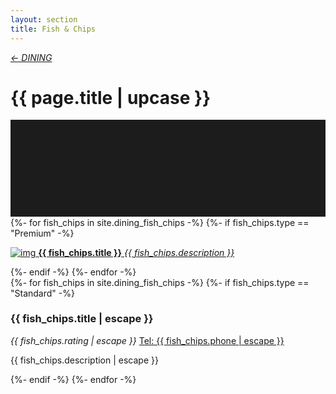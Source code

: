 ```yaml
---
layout: section
title: Fish & Chips
---
```

<div class="content-section">
    <em class="left-text"><a href="dining.html">&larr; DINING</a></em>
    <h1 class="left-text" id="wide-dining">{{ page.title | upcase }}</h1>
    <svg xmlns="http://www.w3.org/2000/svg" viewBox="0 0 650 200">
		<rect width="650" height="200" style="fill:#1c1c1c"/>
	</svg>
</div>

<div class="content">
<div class="decoration"></div>
{%- for fish_chips in site.dining_fish_chips -%}
	{%- if fish_chips.type == "Premium" -%}
	<a href="{{ fish_chips.url | remove: "/" }}">
		<div class="container no-bottom">
			<p class="column-responsive half-bottom">
			<img src="assets/images/logo/{{ fish_chips.logo }}.jpg" alt="img">
			<strong>{{ fish_chips.title }}</strong>
			<em>{{ fish_chips.description }}</em>
			<div class="clear"></div>
			</p>
		</div>
	</a>
	<div class="decoration"></div>
	{%- endif -%}
{%- endfor -%}

</div><!-- /Premium -->

<div class="content">
	<div class="clear"></div>
	<div class="decoration"></div>
	{%- for fish_chips in site.dining_fish_chips -%}
		{%- if fish_chips.type == "Standard" -%}
		<div class="container">
			<h3>{{ fish_chips.title | escape }}</h3>
			<em class="ratings">{{ fish_chips.rating | escape }}</em>
			<a class="contact-call" href="tel:{{ fish_chips.phone | escape }}">Tel: {{ fish_chips.phone | escape }}</a>
			<p class="no-bottom">
			{{ fish_chips.description | escape }}
			</p>
		</div>
		<div class="decoration"></div>
		{%- endif -%}
	{%- endfor -%}

</div><!-- /Standard -->